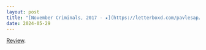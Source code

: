 ```yaml
---
layout: post
title: "[November Criminals, 2017 - ★](https://letterboxd.com/pavlesap/film/november-criminals/)"
date: 2024-05-29
---
```


[Review](https://letterboxd.com/pavlesap/film/november-criminals/).
